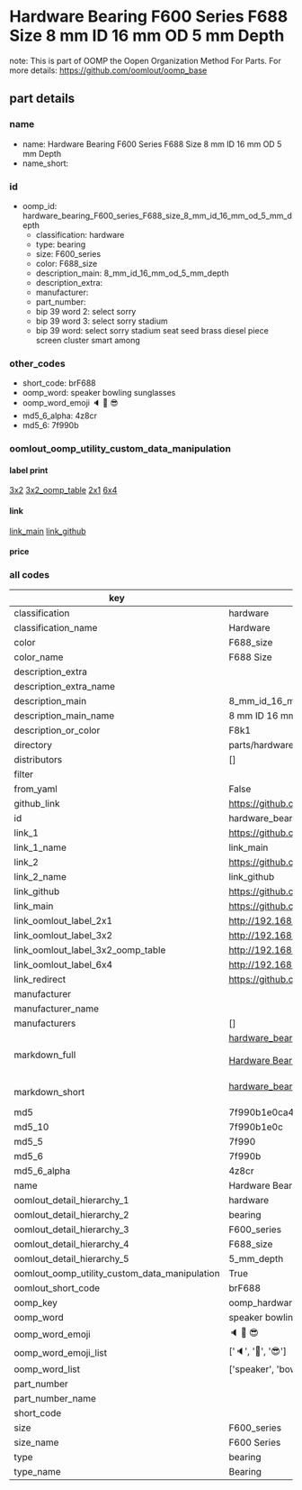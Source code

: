 # Hardware Bearing F600 Series F688 Size 8 mm ID 16 mm OD 5 mm Depth  

note: This is part of OOMP the Oopen Organization Method For Parts. For more details: https://github.com/oomlout/oomp_base

##  part details
  







### name
* name: Hardware Bearing F600 Series F688 Size 8 mm ID 16 mm OD 5 mm Depth
* name_short: 
### id
* oomp_id: hardware_bearing_F600_series_F688_size_8_mm_id_16_mm_od_5_mm_depth
  * classification: hardware
  * type: bearing
  * size: F600_series
  * color: F688_size
  * description_main: 8_mm_id_16_mm_od_5_mm_depth
  * description_extra: 
  * manufacturer: 
  * part_number: 
  * bip 39 word 2: select sorry
  * bip 39 word 3: select sorry stadium
  * bip 39 word: select sorry stadium seat seed brass diesel piece screen cluster smart among

### other_codes
* short_code: brF688
* oomp_word: speaker bowling sunglasses
* oomp_word_emoji :speaker: :bowling: :sunglasses:
* md5_6_alpha: 4z8cr
* md5_6: 7f990b






### oomlout_oomp_utility_custom_data_manipulation
#### label print
[3x2](http://192.168.1.245:1112/?label=oomp%204z8cr)
[3x2_oomp_table](http://192.168.1.108:1112/?label=oomp%204z8cr)
[2x1](http://192.168.1.242:1112/?label=oomp%204z8cr)
[6x4](http://192.168.1.55:1112/?label=oomp%204z8cr)    

#### link

[link_main](https://github.com/oomlout/oomlout_oomp_version_1_messy/tree/main/parts/hardware_bearing_F600_series_F688_size_8_mm_id_16_mm_od_5_mm_depth) [link_github](https://github.com/oomlout/oomlout_oomp_version_1_messy/tree/main/parts/hardware_bearing_F600_series_F688_size_8_mm_id_16_mm_od_5_mm_depth)                             

#### price







### all codes 
| key | value |  
| --- | --- |  
| classification | hardware |  
| classification_name | Hardware |  
| color | F688_size |  
| color_name | F688 Size |  
| description_extra |  |  
| description_extra_name |  |  
| description_main | 8_mm_id_16_mm_od_5_mm_depth |  
| description_main_name | 8 mm ID 16 mm OD 5 mm Depth |  
| description_or_color | F8k1 |  
| directory | parts/hardware_bearing_F600_series_F688_size_8_mm_id_16_mm_od_5_mm_depth |  
| distributors | [] |  
| filter |  |  
| from_yaml | False |  
| github_link | https://github.com/oomlout/oomlout_oomp_part_src/tree/main/parts/hardware_bearing_F600_series_F688_size_8_mm_id_16_mm_od_5_mm_depth |  
| id | hardware_bearing_F600_series_F688_size_8_mm_id_16_mm_od_5_mm_depth |  
| link_1 | https://github.com/oomlout/oomlout_oomp_version_1_messy/tree/main/parts/hardware_bearing_F600_series_F688_size_8_mm_id_16_mm_od_5_mm_depth |  
| link_1_name | link_main |  
| link_2 | https://github.com/oomlout/oomlout_oomp_version_1_messy/tree/main/parts/hardware_bearing_F600_series_F688_size_8_mm_id_16_mm_od_5_mm_depth |  
| link_2_name | link_github |  
| link_github | https://github.com/oomlout/oomlout_oomp_version_1_messy/tree/main/parts/hardware_bearing_F600_series_F688_size_8_mm_id_16_mm_od_5_mm_depth |  
| link_main | https://github.com/oomlout/oomlout_oomp_version_1_messy/tree/main/parts/hardware_bearing_F600_series_F688_size_8_mm_id_16_mm_od_5_mm_depth |  
| link_oomlout_label_2x1 | http://192.168.1.242:1112/?label=oomp%204z8cr |  
| link_oomlout_label_3x2 | http://192.168.1.245:1112/?label=oomp%204z8cr |  
| link_oomlout_label_3x2_oomp_table | http://192.168.1.108:1112/?label=oomp%204z8cr |  
| link_oomlout_label_6x4 | http://192.168.1.55:1112/?label=oomp%204z8cr |  
| link_redirect | https://github.com/oomlout/oomlout_oomp_version_1_messy/tree/main/parts/hardware_bearing_F600_series_F688_size_8_mm_id_16_mm_od_5_mm_depth |  
| manufacturer |  |  
| manufacturer_name |  |  
| manufacturers | [] |  
| markdown_full | [hardware_bearing_F600_series_F688_size_8_mm_id_16_mm_od_5_mm_depth](none)<br>[](none)<br>[Hardware Bearing F600 Series F688 Size 8 Mm Id 16 Mm Od 5 Mm Depth](none)<br><br> |  
| markdown_short | [hardware_bearing_F600_series_F688_size_8_mm_id_16_mm_od_5_mm_depth](none)<br><br> |  
| md5 | 7f990b1e0ca467b06ce17c25a7f3de1a |  
| md5_10 | 7f990b1e0c |  
| md5_5 | 7f990 |  
| md5_6 | 7f990b |  
| md5_6_alpha | 4z8cr |  
| name | Hardware Bearing F600 Series F688 Size 8 mm ID 16 mm OD 5 mm Depth |  
| oomlout_detail_hierarchy_1 | hardware |  
| oomlout_detail_hierarchy_2 | bearing |  
| oomlout_detail_hierarchy_3 | F600_series |  
| oomlout_detail_hierarchy_4 | F688_size |  
| oomlout_detail_hierarchy_5 | 5_mm_depth |  
| oomlout_oomp_utility_custom_data_manipulation | True |  
| oomlout_short_code | brF688 |  
| oomp_key | oomp_hardware_bearing_F600_series_F688_size_8_mm_id_16_mm_od_5_mm_depth |  
| oomp_word | speaker bowling sunglasses |  
| oomp_word_emoji | :speaker: :bowling: :sunglasses: |  
| oomp_word_emoji_list | [':speaker:', ':bowling:', ':sunglasses:'] |  
| oomp_word_list | ['speaker', 'bowling', 'sunglasses'] |  
| part_number |  |  
| part_number_name |  |  
| short_code |  |  
| size | F600_series |  
| size_name | F600 Series |  
| type | bearing |  
| type_name | Bearing |  
